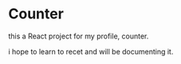 # Counter
this a React project for my profile, counter. 

i hope to learn to recet and will be documenting it. 
